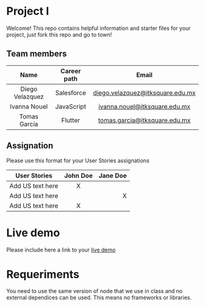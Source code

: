 # Project I

Welcome! This repo contains helpful information and starter files for your project, just fork this repo and go to town!

## Team members

| Name | Career path | Email |
| :---:         |     :---:      |          :---: |
| Diego Velazquez| Salesforce | diego.velazquez@itksquare.edu.mx |
| Ivanna Nouel | JavaScript | ivanna.nouel@itksquare.edu.mx |
| Tomas García | Flutter | tomas.garcia@itksquare.edu.mx |

## Assignation 

Please use this format for your User Stories assignations

| User Stories     | John Doe | Jane Doe |
| ---------------- | :--: | ---: |
| Add US text here |  X   |      |
| Add US text here |      |    X |
| Add US text here |  X   |      |

# Live demo

Please include here a link to your [live demo](url_here_please)

# Requeriments
You need to use the same version of node that we use in class and no external dependices can be used. This means no frameworks or libraries.

